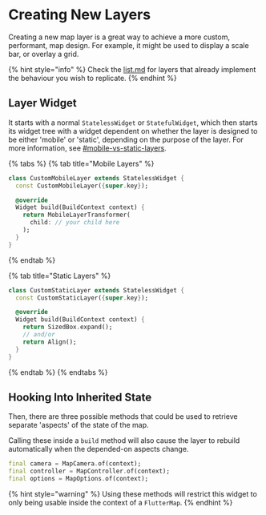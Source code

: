 # Creating New Layers

Creating a new map layer is a great way to achieve a more custom, performant, map design. For example, it might be used to display a scale bar, or overlay a grid.

{% hint style="info" %}
Check the [list.md](../list.md "mention") for layers that already implement the behaviour you wish to replicate.
{% endhint %}

## Layer Widget

It starts with a normal `StatelessWidget` or `StatefulWidget`, which then starts its widget tree with a widget dependent on whether the layer is designed to be either 'mobile' or 'static', depending on the purpose of the layer. For more information, see [#mobile-vs-static-layers](../../usage/layers.md#mobile-vs-static-layers "mention").

{% tabs %}
{% tab title="Mobile Layers" %}
```dart
class CustomMobileLayer extends StatelessWidget {
  const CustomMobileLayer({super.key});

  @override
  Widget build(BuildContext context) {    
    return MobileLayerTransformer(
      child: // your child here
    );
  }
}
```
{% endtab %}

{% tab title="Static Layers" %}
```dart
class CustomStaticLayer extends StatelessWidget {
  const CustomStaticLayer({super.key});

  @override
  Widget build(BuildContext context) {
    return SizedBox.expand();
    // and/or
    return Align();
  }
}
```
{% endtab %}
{% endtabs %}

## Hooking Into Inherited State

Then, there are three possible methods that could be used to retrieve separate 'aspects' of the state of the map.

Calling these inside a `build` method will also cause the layer to rebuild automatically when the depended-on aspects change.

```dart
final camera = MapCamera.of(context);
final controller = MapController.of(context);
final options = MapOptions.of(context);
```

{% hint style="warning" %}
Using these methods will restrict this widget to only being usable inside the context of a `FlutterMap`.
{% endhint %}
